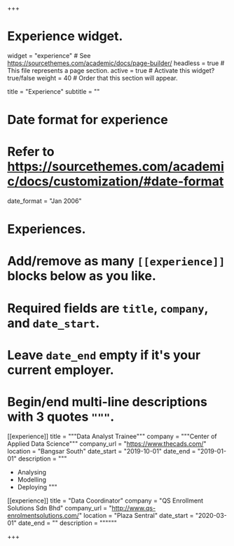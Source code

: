 +++
# Experience widget.
widget = "experience"  # See https://sourcethemes.com/academic/docs/page-builder/
headless = true  # This file represents a page section.
active = true  # Activate this widget? true/false
weight = 40  # Order that this section will appear.

title = "Experience"
subtitle = ""

# Date format for experience
#   Refer to https://sourcethemes.com/academic/docs/customization/#date-format
date_format = "Jan 2006"

# Experiences.
#   Add/remove as many `[[experience]]` blocks below as you like.
#   Required fields are `title`, `company`, and `date_start`.
#   Leave `date_end` empty if it's your current employer.
#   Begin/end multi-line descriptions with 3 quotes `"""`.
[[experience]]
  title = """Data Analyst Trainee"""
  company = """Center of Applied Data Science"""
  company_url = "https://www.thecads.com/"
  location = "Bangsar South"
  date_start = "2019-10-01"
  date_end = "2019-01-01"
  description = """
  * Analysing
  * Modelling
  * Deploying
  """

[[experience]]
  title = "Data Coordinator"
  company = "QS Enrollment Solutions Sdn Bhd"
  company_url = "http://www.qs-enrolmentsolutions.com/"
  location = "Plaza Sentral"
  date_start = "2020-03-01"
  date_end = ""
  description = """"""

+++
